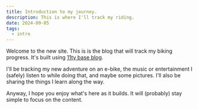 ```yaml
---
title: Introduction to my journey.
description: This is where I'll track my riding.
date: 2024-09-05
tags:
  - intro
---
```

Welcome to the new site. This is is the blog that will track my biking progress. It's built using [11ty base blog](https://github.com/11ty/eleventy-base-blog).

I'll be tracking my new adventure on an e-bike, the music or entertainment I (safely) listen to while doing that, and maybe some pictures. I'll also be sharing the things I learn along the way.

Anyway, I hope you enjoy what's here as it builds. It will (probably) stay simple to focus on the content.
